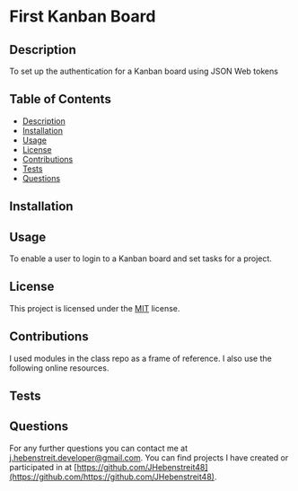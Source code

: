 # First Kanban Board

## Description

To set up the authentication for a Kanban board using JSON Web tokens

## Table of Contents

- [Description](#description)
- [Installation](#installation)
- [Usage](#usage)
- [License](#license)
- [Contributions](#contributions)
- [Tests](#tests)
- [Questions](#questions)

## Installation

## Usage

To enable a user to login to a Kanban board and set tasks for a project.

## License
  This project is licensed under the [MIT](https://opensource.org/license/MIT) license.

## Contributions

I used modules in the class repo as a frame of reference. I also use the following online resources.

## Tests
  
## Questions

For any further questions you can contact me at [j.hebenstreit.developer@gmail.com](mailto:j.hebenstreit.developer@gmail.com). You can find projects I have created or participated in at [https://github.com/JHebenstreit48](https://github.com/https://github.com/JHebenstreit48).

